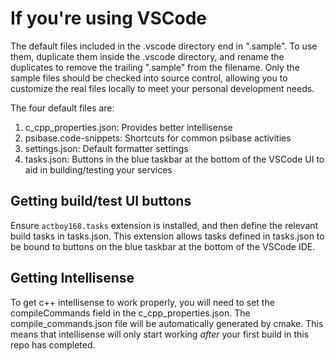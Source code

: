 # If you're using VSCode

The default files included in the .vscode directory end in ".sample". To use them, duplicate them inside the .vscode directory, and rename the duplicates to remove the trailing ".sample" from the filename. Only the sample files should be checked into source control, allowing you to customize the real files locally to meet your personal development needs.

The four default files are:
1. c_cpp_properties.json: Provides better intellisense
2. psibase.code-snippets: Shortcuts for common psibase activities
3. settings.json: Default formatter settings
4. tasks.json: Buttons in the blue taskbar at the bottom of the VSCode UI to aid in building/testing your services

## Getting build/test UI buttons

Ensure `actboy168.tasks` extension is installed, and then define the relevant build tasks in tasks.json. This extension allows tasks defined in tasks.json to be bound to buttons on the blue taskbar at the bottom of the VSCode IDE.

## Getting Intellisense

To get c++ intellisense to work properly, you will need to set the compileCommands field in the c_cpp_properties.json. The compile_commands.json file will be automatically generated by cmake. This means that intellisense will only start working *after* your first build in this repo has completed.
